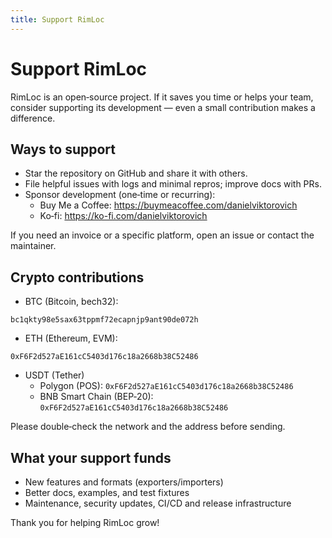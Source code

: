 ```yaml
---
title: Support RimLoc
---
```


# Support RimLoc

RimLoc is an open‑source project. If it saves you time or helps your team, consider supporting its development — even a small contribution makes a difference.

## Ways to support

- Star the repository on GitHub and share it with others.
- File helpful issues with logs and minimal repros; improve docs with PRs.
- Sponsor development (one‑time or recurring):
  - Buy Me a Coffee: https://buymeacoffee.com/danielviktorovich
  - Ko‑fi: https://ko-fi.com/danielviktorovich

If you need an invoice or a specific platform, open an issue or contact the maintainer.

## Crypto contributions

- BTC (Bitcoin, bech32):

```
bc1qkty98e5sax63tppmf72ecapnjp9ant90de072h
```

- ETH (Ethereum, EVM):

```
0xF6F2d527aE161cC5403d176c18a2668b38C52486
```

- USDT (Tether)
  - Polygon (POS): `0xF6F2d527aE161cC5403d176c18a2668b38C52486`
  - BNB Smart Chain (BEP‑20): `0xF6F2d527aE161cC5403d176c18a2668b38C52486`

Please double‑check the network and the address before sending.

## What your support funds

- New features and formats (exporters/importers)
- Better docs, examples, and test fixtures
- Maintenance, security updates, CI/CD and release infrastructure

Thank you for helping RimLoc grow!
